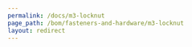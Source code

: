 ```yaml
---
permalink: /docs/m3-locknut
page_path: /bom/fasteners-and-hardware/m3-locknut
layout: redirect
---
```


